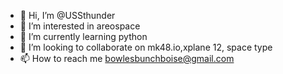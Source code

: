 - 👋 Hi, I’m @USSthunder
- 👀 I’m interested in areospace 
- 🌱 I’m currently learning python
- 💞️ I’m looking to collaborate on mk48.io,xplane 12, space type
- 📫 How to reach me bowlesbunchboise@gmail.com

<!---
USSthunder/USSthunder is a ✨ special ✨ repository because its `README.md` (this file) appears on your GitHub profile.
You can click the Preview link to take a look at your changes.
--->
